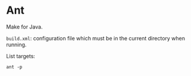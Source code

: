 # Ant

Make for Java.

`build.xml`: configuration file which must be in the current directory when running.

List targets:

    ant -p
